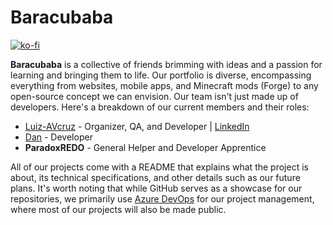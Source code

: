 # Baracubaba

[![ko-fi](https://ko-fi.com/img/githubbutton_sm.svg)](https://ko-fi.com/Y8Y7MT2R5)

**Baracubaba** is a collective of friends brimming with ideas and a passion for learning and bringing them to life. Our portfolio is diverse, encompassing everything from websites, mobile apps, and Minecraft mods (Forge) to any open-source concept we can envision. Our team isn't just made up of developers. Here's a breakdown of our current members and their roles:

- [Luiz-AVcruz](https://github.com/Luiz-AVcruz)  - Organizer, QA, and Developer | [LinkedIn](https://www.linkedin.com/in/luiz-augusto-vitorino-cruz/)
- [Dan](https://github.com/dan-brbb) - Developer
- **ParadoxREDO** - General Helper and Developer Apprentice

All of our projects come with a README that explains what the project is about, its technical specifications, and other details such as our future plans. It's worth noting that while GitHub serves as a showcase for our repositories, we primarily use [Azure DevOps](https://azure.microsoft.com/en-us/products/devops/) for our project management, where most of our projects will also be made public.
